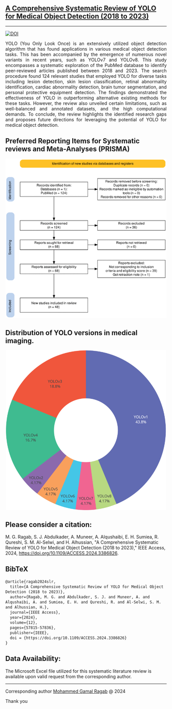 <h2> <a href="https://doi.org/10.1109/ACCESS.2024.3386826" target="_blank">A Comprehensive Systematic Review of YOLO for Medical Object Detection (2018 to 2023)
</h2>

---

<a href="https://doi.org/10.1109/ACCESS.2024.3386826" target="_blank">
    <img src="https://img.shields.io/badge/DOI-https%3A%2F%2Fdoi.org%2F10.1109%2FACCESS.2024.3386826-blue" alt="DOI">
</a>

<p style="text-align: justify;">
    YOLO (You Only Look Once) is an extensively utilized object detection algorithm that has found applications in various medical object detection tasks. This has been accompanied by the emergence of numerous novel variants in recent years, such as YOLOv7 and YOLOv8. This study encompasses a systematic exploration of the PubMed database to identify peer-reviewed articles published between 2018 and 2023. The search procedure found 124 relevant studies that employed YOLO for diverse tasks including lesion detection, skin lesion classification, retinal abnormality identification, cardiac abnormality detection, brain tumor segmentation, and personal protective equipment detection. The findings demonstrated the effectiveness of YOLO in outperforming alternative existing methods for these tasks. However, the review also unveiled certain limitations, such as well-balanced and annotated datasets, and the high computational demands. To conclude, the review highlights the identified research gaps and proposes future directions for leveraging the potential of YOLO for medical object detection.
</p>

## Preferred Reporting Items for Systematic reviews and Meta-Analyses (PRISMA)
<div align="center">
    <img src="fig_prisma.gif" width="650">
</div>

## Distribution of YOLO versions in medical imaging.
<div align="center">
    <img src="fig_versions.gif" width="500">
</div>

## Please consider a citation:
M. G. Ragab, S. J. Abdulkader, A. Muneer, A. Alqushaibi, E. H. Sumiea, R. Qureshi, S. M. Al-Selwi, and H. Alhussian, "A Comprehensive Systematic Review of YOLO for Medical Object Detection (2018 to 2023)," IEEE Access, 2024, https://doi.org/10.1109/ACCESS.2024.3386826.
<br>

## BibTeX
```
@article{ragab2024slr,
  title={A Comprehensive Systematic Review of YOLO for Medical Object Detection (2018 to 2023)},
  author={Ragab, M. G. and Abdulkader, S. J. and Muneer, A. and Alqushaibi, A. and Sumiea, E. H. and Qureshi, R. and Al-Selwi, S. M. and Alhussian, H.},
  journal={IEEE Access},
  year={2024},
  volume={12},
  pages={57815-57836},
  publisher={IEEE},
  doi = {https://doi.org/10.1109/ACCESS.2024.3386826}
}
```

## Data Availability:
The Microsoft Excel file utilized for this systematic literature review is available upon valid request from the corresponding author.

---

Corresponding author [Mohammed Gamal Ragab](mailto:mohd.gamal_20497@utp.edu.my?Subject=YOLO_SLR) @ 2024

Thank you
